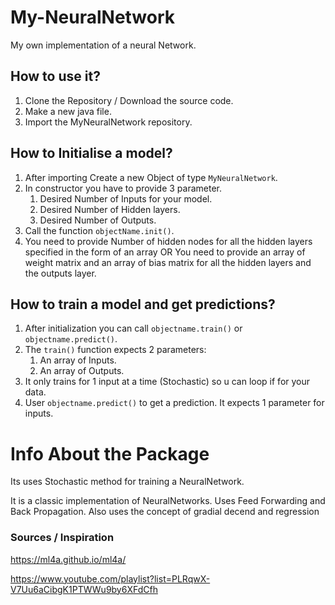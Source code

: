 # My-NeuralNetwork
My own implementation of a neural Network.

## How to use it?

1. Clone the Repository / Download the source code.
2. Make a new java file.
3. Import the MyNeuralNetwork repository.


## How to Initialise a model?

1. After importing Create a new Object of type `MyNeuralNetwork`.
2. In constructor you have to provide 3 parameter.
    1. Desired Number of Inputs for your model.
    2. Desired Number of Hidden layers.
    3. Desired Number of Outputs.
3. Call the function `objectName.init()`.
4. You need to provide Number of hidden nodes for all the hidden layers specified in the form of an array 
OR  You need to provide an array of weight matrix and an array of bias matrix for all the hidden layers and the outputs layer.

## How to train a model and get predictions?

1. After initialization you can call `objectname.train()` or `objectname.predict()`.
2. The `train()` function expects 2 parameters:
      1. An array of Inputs.
      2. An array of Outputs.
3. It only trains for 1 input at a time (Stochastic) so u can loop if for your data.
4. User `objectname.predict()` to get a prediction. It expects 1 parameter for inputs.


# Info About the Package

Its uses Stochastic method for training a NeuralNetwork.

It is a classic implementation of NeuralNetworks.
Uses Feed Forwarding and Back Propagation.
Also uses the concept of gradial decend and regression


### Sources / Inspiration

https://ml4a.github.io/ml4a/

https://www.youtube.com/playlist?list=PLRqwX-V7Uu6aCibgK1PTWWu9by6XFdCfh
